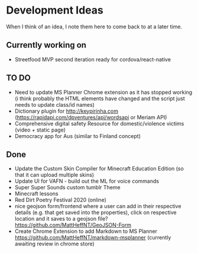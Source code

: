 # Development Ideas
When I think of an idea, I note them here to come back to at a later time.

## Currently working on ##
- Streetfood MVP second iteration ready for cordova/react-native

## TO DO ##
- Need to update MS Planner Chrome extension as it has stopped working (i think probably the HTML elements have changed and the script just needs to update class/id names)
- Dictionary plugin for http://keypirinha.com (https://rapidapi.com/dpventures/api/wordsapi or Meriam API)
- Comprehensive digital safety Resource for domestic/violence victims (video + static page)
- Democracy app for Aus (similar to Finland concept)

## Done ##
- Update the Custom Skin Compiler for Minecraft Education Edition (so that it can upload multiple skins)
- Update UI for VAFN - build out the ML for voice commands
- Super Super Sounds custom tumblr Theme
- Minecraft lessons
- Red Dirt Poetry Festival 2020 (online)
- nice geojson form/frontend where a user can add in their respective details (e.g. that get saved into the properties), click on respective location and it saves to a geojson file? https://github.com/MattHeffNT/GeoJSON-Form
- Create Chrome Extension to add Markdown to MS Planner https://github.com/MattHeffNT/markdown-msplanner (currently awaiting review in chrome store)
